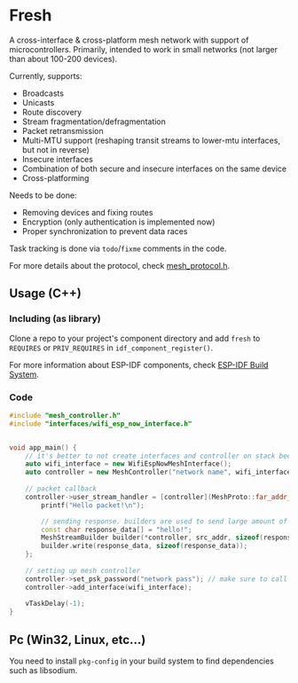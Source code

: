 # Fresh

A cross-interface & cross-platform mesh network with support of microcontrollers.
Primarily, intended to work in small networks (not larger than about 100-200 devices).

Currently, supports:
* Broadcasts
* Unicasts
* Route discovery
* Stream fragmentation/defragmentation
* Packet retransmission
* Multi-MTU support (reshaping transit streams to lower-mtu interfaces, but not in reverse)
* Insecure interfaces
* Combination of both secure and insecure interfaces on the same device
* Cross-platforming

Needs to be done:
* Removing devices and fixing routes
* Encryption (only authentication is implemented now)
* Proper synchronization to prevent data races

Task tracking is done via `todo`/`fixme` comments in the code.

For more details about the protocol, check [mesh_protocol.h](main/mesh_protocol.h).


## Usage (C++)

### Including (as library)
Clone a repo to your project's component directory and add `fresh` to 
`REQUIRES` or `PRIV_REQUIRES` in `idf_component_register()`.

For more information about ESP-IDF components, check 
[ESP-IDF Build System](https://docs.espressif.com/projects/esp-idf/en/latest/esp32/api-guides/build-system.html).

### Code
```c++
#include "mesh_controller.h"
#include "interfaces/wifi_esp_now_interface.h"


void app_main() {
    // it's better to not create interfaces and controller on stack because they can take up much memory
    auto wifi_interface = new WifiEspNowMeshInterface();
    auto controller = new MeshController("network name", wifi_interface->derive_far_addr_uint32());
    
    // packet callback
    controller->user_stream_handler = [controller](MeshProto::far_addr_t src_addr, const ubyte* data, ushort size) {
        printf("Hello packet!\n");

        // sending response. builders are used to send large amount of data using many small chunks
        const char response_data[] = "hello!";
        MeshStreamBuilder builder(*controller, src_addr, sizeof(response_data));
        builder.write(response_data, sizeof(response_data));
    };
    
    // setting up mesh controller
    controller->set_psk_password("network pass"); // make sure to call this before any .add_interface()
    controller->add_interface(wifi_interface);
    
    vTaskDelay(-1);
}

```


## Pc (Win32, Linux, etc...)
You need to install `pkg-config` in your build system to find dependencies such as libsodium.
